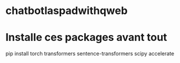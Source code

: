 # chatbotlaspadwithqweb
# Installe ces packages avant tout
pip install torch transformers sentence-transformers scipy accelerate
